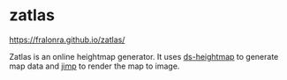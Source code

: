 # zatlas

https://fralonra.github.io/zatlas/

Zatlas is an online heightmap generator. It uses [ds-heightmap](https://github.com/fralonra/ds-heightmap) to generate map data and [jimp](https://github.com/oliver-moran/jimp) to render the map to image.
